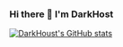
### Hi there 👋 I'm DarkHost
[![DarkHoust's GitHub stats](https://github-readme-stats.vercel.app/api?username=DarkHoust)](https://github.com/anuraghazra/github-readme-stats)
 
